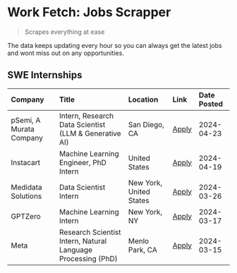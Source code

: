 # Work Fetch: Jobs Scrapper
> Scrapes everything at ease

The data keeps updating every hour so you can always get the latest jobs and wont miss out on any opportunities.

## SWE Internships
<!--START_SECTION:workfetch-->
| Company                 | Title                                                        | Location                | Link                                                                                                                                                                                                                                                                                 | Date Posted   |
|:------------------------|:-------------------------------------------------------------|:------------------------|:-------------------------------------------------------------------------------------------------------------------------------------------------------------------------------------------------------------------------------------------------------------------------------------|:--------------|
| pSemi, A Murata Company | Intern, Research Data Scientist (LLM & Generative AI)        | San Diego, CA           | [Apply](https://www.linkedin.com/jobs/view/intern-research-data-scientist-llm-generative-ai-at-psemi-a-murata-company-3887074168?refId=U66V5XeYCWgygO0pQE%2B44g%3D%3D&trackingId=%2F5%2FmF6dFd0%2BHJc5NaB%2FYqw%3D%3D&position=4&pageNum=0&trk=public_jobs_jserp-result_search-card) | 2024-04-23    |
| Instacart               | Machine Learning Engineer, PhD Intern                        | United States           | [Apply](https://www.linkedin.com/jobs/view/machine-learning-engineer-phd-intern-at-instacart-3901991739?refId=U66V5XeYCWgygO0pQE%2B44g%3D%3D&trackingId=vZaUJw4qyVnoWT8sHk8V4Q%3D%3D&position=2&pageNum=0&trk=public_jobs_jserp-result_search-card)                                  | 2024-04-19    |
| Medidata Solutions      | Data Scientist Intern                                        | New York, United States | [Apply](https://www.linkedin.com/jobs/view/data-scientist-intern-at-medidata-solutions-3810253704?refId=U66V5XeYCWgygO0pQE%2B44g%3D%3D&trackingId=tGjl5DzBN%2FC8VS3%2FEmP0EA%3D%3D&position=9&pageNum=0&trk=public_jobs_jserp-result_search-card)                                    | 2024-03-26    |
| GPTZero                 | Machine Learning Intern                                      | New York, NY            | [Apply](https://www.linkedin.com/jobs/view/machine-learning-intern-at-gptzero-3860723963?refId=U66V5XeYCWgygO0pQE%2B44g%3D%3D&trackingId=LN%2FGR286gGLjGYwdSYTOnw%3D%3D&position=8&pageNum=0&trk=public_jobs_jserp-result_search-card)                                               | 2024-03-17    |
| Meta                    | Research Scientist Intern, Natural Language Processing (PhD) | Menlo Park, CA          | [Apply](https://www.linkedin.com/jobs/view/research-scientist-intern-natural-language-processing-phd-at-meta-3858718375?refId=U66V5XeYCWgygO0pQE%2B44g%3D%3D&trackingId=Yh71%2BBvKLtg%2FWqr2vOQ6%2FA%3D%3D&position=10&pageNum=0&trk=public_jobs_jserp-result_search-card)           | 2024-03-15    |
<!--END_SECTION:workfetch-->
